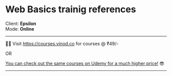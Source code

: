 # Web Basics trainig references

Client: **Epsilon** <br>
Mode: **Online**<br>


---
👋🏼 Visit https://courses.vinod.co for courses @ ₹49/-


OR

<a href="https://udemy.com/user/vinod-197">
You can check out the same courses on Udemy for a much higher price!</a> 😎

---
